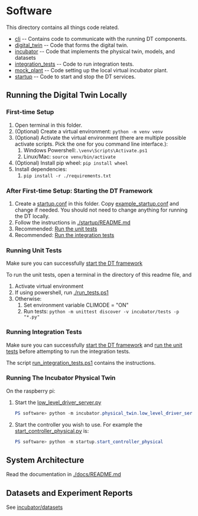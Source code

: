 # Software

This directory contains all things code related.
- [cli](./cli) -- Contains code to communicate with the running DT components.
- [digital_twin](./digital_twin) -- Code that forms the digital twin.
- [incubator](./incubator) -- Code that implements the physical twin, models, and datasets
- [integration_tests](./integration_tests) -- Code to run integration tests.
- [mock_plant](./mock_plant) -- Code setting up the local virtual incubator plant.
- [startup](./startup) -- Code to start and stop the DT services.

## Running the Digital Twin Locally

### First-time Setup
1. Open terminal in this folder.
2. (Optional) Create a virtual environment: `python -m venv venv`
3. (Optional) Activate the virtual environment (there are multiple possible activate scripts. Pick the one for you command line interface.): 
   1. Windows Powershell:`.\venv\Scripts\Activate.ps1` 
   2. Linux/Mac: `source venv/bin/activate`
4. (Optional) Install pip wheel: `pip install wheel`
5. Install dependencies:
   1. `pip install -r ./requirements.txt`

### After First-time Setup: Starting the DT Framework

1. Create a [startup.conf](./startup.conf) in this folder. Copy [example_startup.conf](./example_startup.conf) and change if needed. You should not need to change anything for running the DT locally.
2. Follow the instructions in [./startup/README.md](./startup/README.md)
3. Recommended: [Run the unit tests](#running-unit-tests)
4. Recommended: [Run the integration tests](#running-integration-tests)

### Running Unit Tests

Make sure you can successfully [start the DT framework](#after-first-time-setup-starting-the-dt-framework)

To run the unit tests, open a terminal in the directory of this readme file, and
1. Activate virtual environment
2. If using powershell, run [./run_tests.ps1](./run_tests.ps1)
3. Otherwise:
   1. Set environment variable CLIMODE = "ON"
   2. Run tests: `python -m unittest discover -v incubator/tests -p "*.py"`

### Running Integration Tests

Make sure you can successfully [start the DT framework](#after-first-time-setup-starting-the-dt-framework) and [run the unit tests](#running-unit-tests) before attempting to run the integration tests.

The script [run_integration_tests.ps1](./run_integration_tests.ps1) contains the instructions.

### Running The Incubator Physical Twin

On the raspberry pi: 
1. Start the [low_level_driver_server.py](incubator/physical_twin/low_level_driver_server.py)
   ```powershell 
   PS software> python -m incubator.physical_twin.low_level_driver_server
   ```
2. Start the controller you wish to use. For example the [start_controller_physical.py](startup/start_controller_physical.py) is:
   ```powershell 
   PS software> python -m startup.start_controller_physical
   ```

## System Architecture

Read the documentation in [./docs/README.md](./docs/README.md)

## Datasets and Experiment Reports

See [incubator/datasets](./incubator/datasets/README.md)
